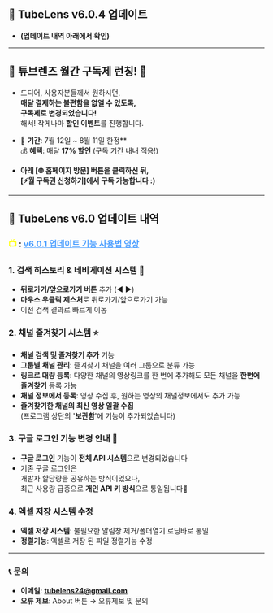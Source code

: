 ## 🚀 TubeLens v6.0.4 업데이트
- **(업데이트 내역 아래에서 확인)**

---

## 🎉 **튜브렌즈 월간 구독제 런칭!** 🎉

- 드디어, 사용자분들께서 원하시던,<br>**매달 결제하는 불편함을 없앨 수 있도록,**<br>**구독제로 변경되었습니다!** <br>
해서! 작게나마 **할인 이벤트**를 진행합니다.

- 📅 **기간**: 7월 12일 ~ 8월 11일 한정** <br>
💰 **혜택**: 매달 **17% 할인** (구독 기간 내내 적용!)

- **아래 [🌐 홈페이지 방문] 버튼을 클릭하신 뒤,**  <br>
**[⚡월 구독권 신청하기]에서 구독 가능합니다 :)**

---

## 🚀 TubeLens v6.0 업데이트 내역

### <span style="color: #ffff00; font-weight: bold;">📺 </span>: <a href="https://youtu.be/K4fLTU3kZe0" style="color: #4a9eff; text-decoration: underline;">v6.0.1 업데이트 기능 사용법 영상</a>

### 1. 검색 히스토리 & 네비게이션 시스템 🔄 
- **뒤로가기/앞으로가기 버튼** 추가 (◀ ▶)
- **마우스 우클릭 제스처**로 뒤로가기/앞으로가기 가능
- 이전 검색 결과로 빠르게 이동

### 2. 채널 즐겨찾기 시스템 ⭐
- **채널 검색 및 즐겨찾기 추가** 기능
- **그룹별 채널 관리**: 즐겨찾기 채널을 여러 그룹으로 분류 가능
- **링크로 대량 등록**: 다양한 채널의 영상링크를 한 번에 추가해도 모든 채널을 **한번에 즐겨찾기** 등록 가능
- **채널 정보에서 등록**: 영상 수집 후, 원하는 영상의 채널정보에서도 추가 가능
- **즐겨찾기한 채널의 최신 영상 일괄 수집**<br>
(프로그램 상단의 '**보관함**'에 기능이 추가되었습니다)

### 3. 구글 로그인 기능 변경 안내 🚨
- **구글 로그인** 기능이 **전체 API 시스템**으로 변경되었습니다
- 기존 구글 로그인은<br>
개발자 할당량을 공유하는 방식이었으나,<br>
최근 사용량 급증으로 **개인 API 키 방식**으로 통일됩니다🙏

### 4. 엑셀 저장 시스템 수정
- **엑셀 저장 시스템**: 불필요한 알림창 제거/폴더열기 로딩바로 통일
- **정렬기능**: 엑셀로 저장 된 파일 정렬기능 수정
---

### 📞 **문의**

- **이메일**: **tubelens24@gmail.com**
- **오류 제보**: About 버튼 → 오류제보 및 문의
